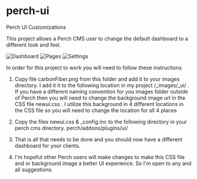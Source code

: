 # perch-ui
Perch UI Customizations

This project allows a Perch CMS user to change the default dashboard to a different look and feel.

<img src="https://www.coloradoseodesign.com/_images/ui-dashboard-1.png" alt="Dashboard"/>

<img src="https://www.coloradoseodesign.com/_images/ui-pages-1.png" alt="Pages"/>

<img src="https://www.coloradoseodesign.com/_images/ui-settings-1.png" alt="Settings"/>

In order for this project to work you will need to follow these instructions

1) Copy file carbonFiber.png from this folder and add it to your images directory.  I add it it to the following location in my project /_images/_ui/ .  If you have a different naming convention for you images folder outside of Perch then you will need to change the background image url in the CSS file newui.css .  I utilize this background in 4 different locations in the CSS file so you will need to change the location for all 4 places

2) Copy the files newui.css & _config.inc to the following directory in your perch cms directory.  perch/addons/plugins/ui/

3) That is all that needs to be done and you should now have a different dashboard for your clients.

4) I'm hopeful other Perch users will make changes to make this CSS file and or background image a better UI experience.  So I'm open to any and all suggestions.
